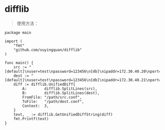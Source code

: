 # difflib

>使用方法：
    
    package main

    import (
        "fmt"
        "github.com/xuyingquan/difflib"
    )

    func main() {
        src := "[default]\nuser=test\npassword=123456\n[db]\nipaddr=172.30.40.20\nport=3306\n"
        dest := "[default]\nuser=test\npassword=123456\n[db]\nipaddr=172.30.40.21\nport=3306\n"
        diff := difflib.UnifiedDiff{
            A:        difflib.SplitLines(src),
            B:        difflib.SplitLines(dest),
            FromFile: "/path/src.conf",
            ToFile:   "/path/dest.conf",
            Context:  3,
        }
        text, _ := difflib.GetUnifiedDiffString(diff)
        fmt.Printf(text)
    }
